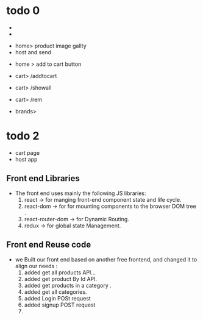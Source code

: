 # todo 0
<!-- -  product > error page
-  home > categry api to list (useeffect,product state,success variable )
-  home > categry api -->
-  <!-- - category> pages  -->
- <!-- -   -->
<!-- - home > search products -->
   <!-- - searchBar> useref() -->
   <!-- - searchBar> onEnter inputRef.current,then,dispatch() -->
   <!-- - productsSlice> add searchFilteredProducts() -->
<!-- - complete auth
   - signup  > onClick submit form,navigate('/') to signin
   - loginin>onclick login navigate('/')
   - loginin>onclick  signup navigate('/signup')
   - navbar> token&&signup  !token&&signin  
   - navbar> token&&greenColor  !token&&redColor  
   - navbar> logout onclick(remove token)  
   - appjs>  useEffect(if token return children) -->
- home> product image gallty
- host and send 
<!-- - make pdf 
  - team
  - tech
  - features -->
-  home > add to cart button

- cart> /addtocart
- cart> /showall
- cart> /rem

- brands> 

# todo 2
- cart page
- host app


## Front end Libraries
- The front end uses mainly the following JS libraries:
  1. react -> for manging front-end component state and life cycle.
  2. react-dom ->  for for mounting components to the browser DOM tree .
  3. react-router-dom -> for Dynamic Routing.
  4. redux -> for global state Management.


## Front end Reuse code 
- we Built our front end based on another free frontend, and changed it  to align our needs : 
  1. added get all products API...
  2. added get product By Id API.
  3. added get products in a category .
  4. added get all categories.
  5. added Login POSt request
  6. added signup POST request 
  7. 
   
 
